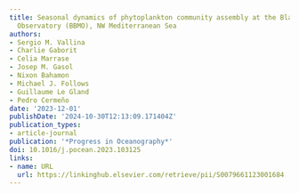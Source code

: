 ```yaml
---
title: Seasonal dynamics of phytoplankton community assembly at the Blanes Bay Microbial
  Observatory (BBMO), NW Mediterranean Sea
authors:
- Sergio M. Vallina
- Charlie Gaborit
- Celia Marrase
- Josep M. Gasol
- Nixon Bahamon
- Michael J. Follows
- Guillaume Le Gland
- Pedro Cermeño
date: '2023-12-01'
publishDate: '2024-10-30T12:13:09.171404Z'
publication_types:
- article-journal
publication: '*Progress in Oceanography*'
doi: 10.1016/j.pocean.2023.103125
links:
- name: URL
  url: https://linkinghub.elsevier.com/retrieve/pii/S0079661123001684
---
```


